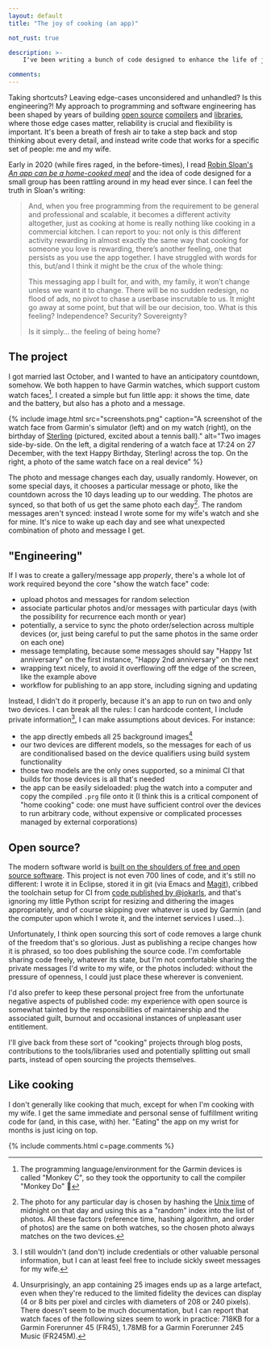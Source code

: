 ```yaml
---
layout: default
title: "The joy of cooking (an app)"

not_rust: true

description: >-
    I've been writing a bunch of code designed to enhance the life of just me and my wife. It's great fun.

comments:
---
```


Taking shortcuts? Leaving edge-cases unconsidered and unhandled? Is this engineering?! My approach to programming and software engineering has been shaped by years of building [open source][rust] [compilers][swift] and [libraries][stellar], where those edge cases matter, reliability is crucial and flexibility is important. It's been a breath of fresh air to take a step back and stop thinking about every detail, and instead write code that works for a specific set of people: me and my wife.

Early in 2020 (while fires raged, in the before-times), I read [Robin Sloan's *An app can be a home-cooked meal*][sloan] and the idea of code designed for a small group has been rattling around in my head ever since. I can feel the truth in Sloan's writing:

> And, when you free programming from the requirement to be general and professional and scalable, it becomes a different activity altogether, just as cooking at home is really nothing like cooking in a commercial kitchen. I can report to you: not only is this different activity rewarding in almost exactly the same way that cooking for someone you love is rewarding, there’s another feeling, one that persists as you use the app together. I have struggled with words for this, but/and I think it might be the crux of the whole thing:
>
> This messaging app I built for, and with, my family, it won’t change unless we want it to change. There will be no sudden redesign, no flood of ads, no pivot to chase a userbase inscrutable to us. It might go away at some point, but that will be our decision, too. What is this feeling? Independence? Security? Sovereignty?
>
> Is it simply… the feeling of being home?

## The project

I got married last October, and I wanted to have an anticipatory countdown, somehow. We both happen to have Garmin watches, which support custom watch faces[^monkeysee]. I created a simple but fun little app: it shows the time, date and the battery, but also has a photo and a message.

[^monkeysee]: The programming language/environment for the Garmin devices is called "Monkey C", so they took the opportunity to call the compiler "Monkey Do" 🥁

{% include image.html src="screenshots.png" caption="A screenshot of the watch face from Garmin's simulator (left) and on my watch (right), on the birthday of <a href='https://www.instagram.com/corgi_tales/'>Sterling</a> (pictured, excited about a tennis ball)." alt="Two images side-by-side. On the left, a digital rendering of a watch face at 17:24 on 27 December, with the text Happy Birthday, Sterling! across the top. On the right, a photo of the same watch face on a real device" %}

The photo and message changes each day, usually randomly. However, on some special days, it chooses a particular message or photo, like the countdown across the 10 days leading up to our wedding. The photos are synced, so that both of us get the same photo each day[^photo-syncing]. The random messages aren't synced: instead I wrote some for my wife's watch and she for mine. It's nice to wake up each day and see what unexpected combination of photo and message I get.

[^photo-syncing]: The photo for any particular day is chosen by hashing the [Unix time](https://en.wikipedia.org/wiki/Unix_time) of midnight on that day and using this as a "random" index into the list of photos. All these factors (reference time, hashing algorithm, and order of photos) are the same on both watches, so the chosen photo always matches on the two devices.

## "Engineering"

If I was to create a gallery/message app *properly*, there's a whole lot of work required beyond the core "show the watch face" code:

- upload photos and messages for random selection
- associate particular photos and/or messages with particular days (with the possibility for recurrence each month or year)
- potentially, a service to sync the photo order/selection across multiple devices (or, just being careful to put the same photos in the same order on each one)
- message templating, because some messages should say "Happy 1st anniversary" on the first instance, "Happy 2nd anniversary" on the next
- wrapping text nicely, to avoid it overflowing off the edge of the screen, like the example above
- workflow for publishing to an app store, including signing and updating

Instead, I didn't do it properly, because it's an app to run on two and only two devices. I can break all the rules: I can hardcode content, I include private information[^private], I can make assumptions about devices. For instance:

- the app directly embeds all 25 background images[^size]
- our two devices are different models, so the messages for each of us are conditionalised based on the device qualifiers using build system functionality
- those two models are the only ones supported, so a minimal CI that builds for those devices is all that's needed
- the app can be easily sideloaded: plug the watch into a computer and copy the compiled `.prg` file onto it (I think this is a critical component of "home cooking" code: one must have sufficient control over the devices to run arbitrary code, without expensive or complicated processes managed by external corporations)

[^private]: I still wouldn't (and don't) include credentials or other valuable personal information, but I can at least feel free to include sickly sweet messages for my wife.
[^size]: Unsurprisingly, an app containing 25 images ends up as a large artefact, even when they're reduced to the limited fidelity the devices can display (4 or 8 bits per pixel and circles with diameters of 208 or 240 pixels). There doesn't seem to be much documentation, but I can report that watch faces of the following sizes seem to work in practice: 718KB for a Garmin Forerunner 45 (FR45), 1.78MB for a Garmin Forerunner 245 Music (FR245M).

## Open source?

The modern software world is [built on the shoulders of free and open source software][roads-and-bridges]. This project is not even 700 lines of code, and it's still no different: I wrote it in Eclipse, stored it in git (via Emacs and [Magit][magit]), cribbed the toolchain setup for CI from [code published by @jokarls][donkeybrains], and that's ignoring my little Python script for resizing and dithering the images appropriately, and of course skipping over whatever is used by Garmin (and the computer upon which I wrote it, and the internet services I used...).

Unfortunately, I think open sourcing this sort of code removes a large chunk of the freedom that's so glorious. Just as publishing a recipe changes how it is phrased, so too does publishing the source code. I'm comfortable sharing code freely, whatever its state, but I'm not comfortable sharing the private messages I'd write to my wife, or the photos included: without the pressure of openness, I could just place these wherever is convenient.

I'd also prefer to keep these personal project free from the unfortunate negative aspects of published code: my experience with open source is somewhat tainted by the responsibilities of maintainership and the associated guilt, burnout and occasional instances of unpleasant user entitlement.

I'll give back from these sort of "cooking" projects through blog posts, contributions to the tools/libraries used and potentially splitting out small parts, instead of open sourcing the projects themselves.

## Like cooking

I don't generally like cooking that much, except for when I'm cooking with my wife. I get the same immediate and personal sense of fulfillment writing code for (and, in this case, with) her. "Eating" the app on my wrist for months is just icing on top.


[rust]: https://rust-lang.org/
[swift]: https://swift.org/
[stellar]: https://stellargraph.readthedocs.io/en/stable/README.html
[sloan]: https://www.robinsloan.com/notes/home-cooked-app/
[roads-and-bridges]: https://www.fordfoundation.org/work/learning/research-reports/roads-and-bridges-the-unseen-labor-behind-our-digital-infrastructure/
[magit]: https://magit.vc/
[donkeybrains]: https://github.com/jokarls/donkeybrains

{% include comments.html c=page.comments %}
